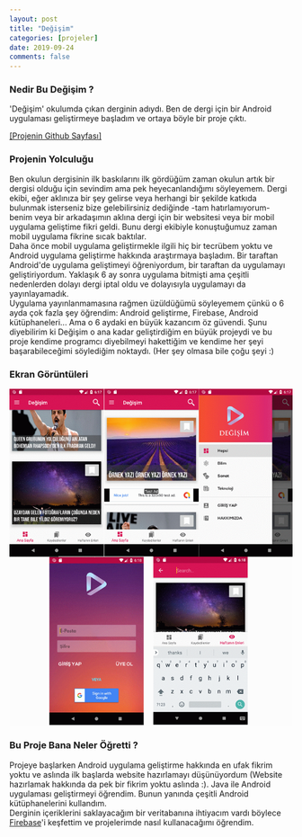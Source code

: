 ```yaml
---
layout: post
title: "Değişim"
categories: [projeler]
date: 2019-09-24
comments: false
---
```


### **Nedir Bu Değişim ?**
'Değişim' okulumda çıkan derginin adıydı. Ben de dergi için bir Android uygulaması geliştirmeye başladım ve ortaya böyle bir proje çıktı. <br>

[[Projenin Github Sayfası]](https://github.com/aeren108/degisim)


### **Projenin Yolculuğu**
Ben okulun dergisinin ilk baskılarını ilk gördüğüm zaman okulun artık bir dergisi olduğu için sevindim ama pek heyecanlandığımı söyleyemem. Dergi ekibi, eğer aklınıza bir şey gelirse veya herhangi bir şekilde katkıda bulunmak isterseniz bize gelebilirsiniz dediğinde -tam hatırlamıyorum- benim veya bir arkadaşımın aklına dergi için bir websitesi veya bir mobil uygulama geliştime fikri geldi. Bunu dergi ekibiyle konuştuğumuz zaman mobil uygulama fikrine sıcak baktılar. <br> 
Daha önce mobil uygulama geliştirmekle ilgili hiç bir tecrübem yoktu ve Android uygulama geliştirme hakkında araştırmaya başladım. Bir taraftan Android'de uygulama geliştimeyi  öğreniyordum, bir taraftan da uygulamayı geliştiriyordum. Yaklaşık 6 ay sonra uygulama bitmişti ama çeşitli nedenlerden dolayı dergi iptal oldu ve dolayısıyla uygulamayı da yayınlayamadık.<br>
Uygulama yayınlanmamasına rağmen üzüldüğümü söyleyemem çünkü o 6 ayda çok fazla şey öğrendim: Android geliştirme, Firebase, Android kütüphaneleri... Ama o 6 aydaki en büyük kazancım öz güvendi. Şunu diyebilirim ki Değişim o ana kadar geliştirdiğim en büyük projeydi ve bu proje kendime programcı diyebilmeyi hakettiğim ve kendime her şeyi başarabileceğimi söylediğim noktaydı. (Her şey olmasa bile çoğu şeyi :)

### **Ekran Görüntüleri**

![Screenshots](https://github.com/aeren108/aeren108.github.io/blob/master/assets/img/degisimss.png?raw=true)<br>

### **Bu Proje Bana Neler Öğretti ?**
Projeye başlarken Android uygulama geliştirme hakkında en ufak fikrim yoktu ve aslında ilk başlarda website hazırlamayı düşünüyordum (Website hazırlamak hakkında da pek bir fikrim yoktu aslında :). Java ile Android uygulaması geliştirmeyi öğrendim. Bunun yanında çeşitli Android kütüphanelerini kullandım. <br>
Derginin içeriklerini saklayacağım bir veritabanına ihtiyacım vardı böylece [Firebase](https://firebase.google.com)'i keşfettim ve projelerimde nasıl kullanacağımı öğrendim.
